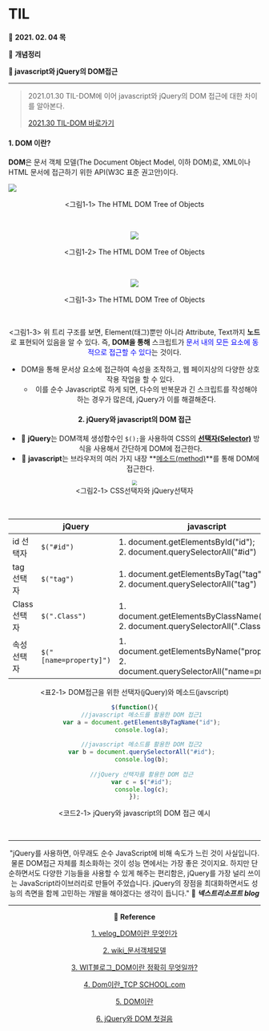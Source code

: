 # TIL

:date: **2021. 02. 04 목**

:bookmark_tabs: **개념정리** 

**:bookmark: javascript와 jQuery의 DOM접근** 

---

> 2021.01.30 TIL-DOM에 이어 javascript와 jQuery의 DOM 접근에 대한 차이를 알아본다.
>
> [2021.30 TIL-DOM 바로가기]()



#### 1. **DOM 이란?**

**DOM**은 문서 객체 모델(The Document Object Model, 이하 DOM)로, XML이나 HTML 문서에 접근하기 위한 API(W3C 표준 권고안)이다.

 

![](https://upload.wikimedia.org/wikipedia/commons/5/5a/DOM-model.svg)

<center><그림1-1> The HTML DOM Tree of Objects<center>

​    

![](http://www.tcpschool.com/lectures/img_xml_nodetree.png)

<center><그림1-2> The HTML DOM Tree of Objects<center>

​    

![](https://www.w3schools.com/js/pic_htmltree.gif)

<center><그림1-3> The HTML DOM Tree of Objects<center>

​    

<그림1-3> 위 트리 구조를 보면, Element(태그)뿐만 아니라 Attribute, Text까지 **노드**로 표현되어 있음을 알 수 있다. 즉, **DOM을 통해** 스크립트가 <span style="color:blue">문서 내의 모든 요소에 동적으로 접근할 수 있다</span>는 것이다.

* DOM을 통해 문서상 요소에 접근하여 속성을 조작하고, 웹 페이지상의 다양한 상호작용 작업을 할 수 있다.
  * 이를 순수 Javascript로 하게 되면, 다수의 반복문과 긴 스크립트를 작성해야 하는 경우가 많은데, jQuery가 이를 해결해준다.



#### 2. **jQuery와 javascript의 DOM 접근**

* :blue_heart: **jQuery**는 DOM객체 생성함수인 `$();`을 사용하여 CSS의 <u>**선택자(Selector)**</u> 방식을 사용해서 간단하게 DOM에 접근한다.
* :yellow_heart: **javascript**는 브라우저의 여러 가지 내장 **<u>메소드(method)</u>**를 통해 DOM에 접근한다.

<img src="https://www.nextree.co.kr/content/images/2021/01/yrkim-140510-jquery_dom-02-1024x381.png" style="zoom:60%;" />

<center><그림2-1> CSS선택자와 jQuery선택자<center>

​    

|              | jQuery                 | javascript                                                   |
| ------------ | ---------------------- | ------------------------------------------------------------ |
| id 선택자    | `$("#id")`             | 1. document.getElementsById("id");<br />2. document.querySelectorAll("#id") |
| tag 선택자   | `$("tag")`             | 1. document.getElementsByTag("tag");<br />2. document.querySelectorAll("tag") |
| Class 선택자 | `$(".Class")`          | 1. document.getElementsByClassName("Class");<br />2. document.querySelectorAll(".Class") |
| 속성 선택자  | `$("[name=property]")` | 1. document.getElementsByName("property");<br />2. document.querySelectorAll("name=property") |

 <center><표2-1> DOM접근을 위한 선택자(jQuery)와 메소드(javscript) <center>



```javascript
$(function(){
    //javascript 메소드를 활용한 DOM 접근1
	var a = document.getElementsByTagName("id");
	console.log(a);
    
    //javascript 메소드를 활용한 DOM 접근2
	var b = document.querySelectorAll("#id");
	console.log(b);
    
    //jQuery 선택자를 활용한 DOM 접근
	var c = $("#id");
	console.log(c);
});
```

 <center><코드2-1> jQuery와 javascript의 DOM 접근 예시 <center>

​     

---

"jQuery를 사용하면, 아무래도 순수 JavaScript에 비해 속도가 느린 것이 사실입니다. 물론 DOM접근 자체를 최소화하는 것이 성능 면에서는 가장 좋은 것이지요. 하지만 단순하면서도 다양한 기능들을 사용할 수 있게 해주는 편리함은, jQuery를 가장 널리 쓰이는 JavaScript라이브러리로 만들어 주었습니다. jQuery의 장점을 최대화하면서도 성능의 측면을 함께 고민하는 개발을 해야겠다는 생각이 듭니다." **:speech_balloon: *넥스트리소프트 blog***

---







:tulip: **Reference**

[1. velog_DOM이란 무엇인가](https://velog.io/@surim014/DOM%EC%9D%B4%EB%9E%80-%EB%AC%B4%EC%97%87%EC%9D%B8%EA%B0%80)

[2. wiki_문서객체모델](https://ko.wikipedia.org/wiki/%EB%AC%B8%EC%84%9C_%EA%B0%9D%EC%B2%B4_%EB%AA%A8%EB%8D%B8)

[3. WIT블로그_DOM이란 정확히 무엇일까?](https://wit.nts-corp.com/2019/02/14/5522)

[4. Dom이란_TCP SCHOOL.com](http://www.tcpschool.com/xml/xml_dom_concept)

[5. DOM이란](https://www.nextree.co.kr/p9747/)

[6. jQuery와 DOM 첫걸음](https://www.nextree.co.kr/p9747/)

